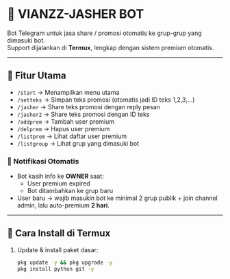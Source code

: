 # 🤖 VIANZZ-JASHER BOT

Bot Telegram untuk jasa share / promosi otomatis ke grup-grup yang dimasuki bot.  
Support dijalankan di **Termux**, lengkap dengan sistem premium otomatis.

---

## 🚀 Fitur Utama
- `/start` → Menampilkan menu utama  
- `/setteks` → Simpan teks promosi (otomatis jadi ID teks 1,2,3,...)  
- `/jasher` → Share teks promosi dengan reply pesan  
- `/jasher2` → Share teks promosi dengan ID teks  
- `/addprem` → Tambah user premium  
- `/delprem` → Hapus user premium  
- `/listprem` → Lihat daftar user premium  
- `/listgroup` → Lihat grup yang dimasuki bot  

### 🔔 Notifikasi Otomatis
- Bot kasih info ke **OWNER** saat:  
  - User premium expired  
  - Bot ditambahkan ke grup baru  
- User baru → wajib masukin bot ke minimal 2 grup publik + join channel admin, lalu auto-premium **2 hari**.

---

## 📲 Cara Install di Termux

1. Update & install paket dasar:
   ```bash
   pkg update -y && pkg upgrade -y
   pkg install python git -y
